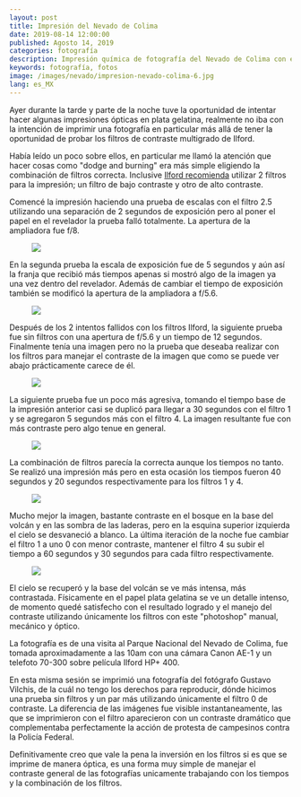 ```yaml
---
layout: post
title: Impresión del Nevado de Colima
date: 2019-08-14 12:00:00
published: Agosto 14, 2019
categories: fotografía
description: Impresión química de fotografía del Nevado de Colima con el uso de filtros para Split Grade.
keywords: fotografía, fotos
image: /images/nevado/impresion-nevado-colima-6.jpg
lang: es_MX
---
```

Ayer durante la tarde y parte de la noche tuve la oportunidad de intentar hacer algunas impresiones ópticas en
plata gelatina, realmente no iba con la intención de imprimir una fotografía en particular más allá de tener la
oportunidad de probar los filtros de contraste multigrado de Ilford.

Había leído un poco sobre ellos, en particular me llamó la atención que hacer cosas como "dodge and burning" era
más simple eligiendo la combinación de filtros correcta. Inclusive <a href="https://www.ilfordphoto.com/split-grade-printing/" target="_blank">Ilford recomienda</a> utilizar 2 filtros para la impresión; un filtro de bajo contraste y otro de alto contraste.

Comencé la impresión haciendo una prueba de escalas con el filtro 2.5 utilizando una separación de 2 segundos de exposición pero al
poner el papel en el revelador la prueba falló totalmente. La apertura de la ampliadora fue f/8.

<div class="gallery">
  <figure>
    <img src="{{ "/images/nevado/impresion-nevado-colima-1.jpg"}}" loading="lazy" />
  </figure>
</div>

En la segunda prueba la escala de exposición fue de 5 segundos y aún así la franja que recibió más tiempos apenas si mostró algo de la imagen
ya una vez dentro del revelador. Además de cambiar el tiempo de exposición también se modificó la apertura de la ampliadora a f/5.6.

<div class="gallery">
  <figure>
    <img src="{{ "/images/nevado/impresion-nevado-colima-2.jpg"}}" loading="lazy" />
  </figure>
</div>

Después de los 2 intentos fallidos con los filtros Ilford, la siguiente prueba fue sin filtros con una apertura de f/5.6 y un tiempo de 12 segundos. Finalmente
tenía una imagen pero no la prueba que deseaba realizar con los filtros para manejar el contraste de la imagen que como se puede ver abajo prácticamente
carece de él.

<div class="gallery">
  <figure>
    <img src="{{ "/images/nevado/impresion-nevado-colima-3.jpg"}}" loading="lazy" />
  </figure>
</div>

La siguiente prueba fue un poco más agresiva, tomando el tiempo base de la impresión anterior casi se duplicó para llegar a 30 segundos con el filtro 1 y se agregaron 5 segundos más con el filtro 4. La imagen resultante fue con más contraste pero algo tenue en general.

<div class="gallery">
  <figure>
    <img src="{{ "/images/nevado/impresion-nevado-colima-4.jpg"}}" loading="lazy" />
  </figure>
</div>

La combinación de filtros parecía la correcta aunque los tiempos no tanto. Se realizó una impresión más pero en esta ocasión los tiempos fueron 40 segundos y 20 segundos respectivamente para los filtros 1 y 4.

<div class="gallery">
  <figure>
    <img src="{{ "/images/nevado/impresion-nevado-colima-5.jpg"}}" loading="lazy" />
  </figure>
</div>

Mucho mejor la imagen, bastante contraste en el bosque en la base del volcán y en las sombra de las laderas, pero en la esquina superior izquierda el cielo se
desvaneció a blanco. La última iteración de la noche fue cambiar el filtro 1 a uno 0 con menor contraste, mantener el filtro 4 su subir el tiempo a 60 segundos y 30 segundos para cada filtro respectivamente.

<div class="gallery">
  <figure>
    <img src="{{ "/images/nevado/impresion-nevado-colima-6.jpg"}}" loading="lazy" />
  </figure>
</div>

El cielo se recuperó y la base del volcán se ve más intensa, más contrastada. Físicamente en el papel plata gelatina se ve un detalle intenso, de momento quedé
satisfecho con el resultado logrado y el manejo del contraste utilizando únicamente los filtros con este "photoshop" manual, mecánico y óptico.

La fotografía es de una visita al Parque Nacional del Nevado de Colima, fue tomada aproximadamente a las 10am con una cámara Canon AE-1 y un telefoto 70-300
sobre película Ilford HP+ 400.

En esta misma sesión se imprimió una fotografía del fotógrafo Gustavo Vilchis, de la cuál no tengo los derechos para reproducir, dónde hicimos una prueba sin filtros y un par más utilizando únicamente el filtro 0 de contraste. La diferencia de las imágenes fue visible instantaneamente, las que se imprimieron con el filtro aparecieron con un contraste dramático que complementaba perfectamente la acción de protesta de campesinos contra la Policía Federal.

Definitivamente creo que vale la pena la inversión en los filtros si es que se imprime de manera óptica, es una forma muy simple de manejar el contraste general de las fotografías unicamente trabajando con los tiempos y la combinación de los filtros.
